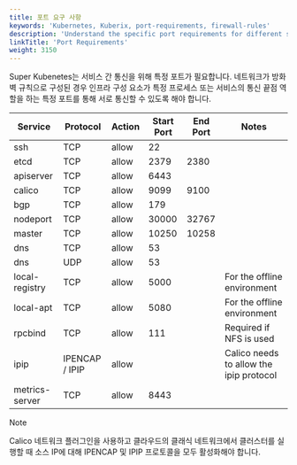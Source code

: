 ```yaml
---
title: 포트 요구 사항
keywords: 'Kubernetes, Kuberix, port-requirements, firewall-rules'
description: 'Understand the specific port requirements for different services in Super Kubenetes.'
linkTitle: 'Port Requirements'
weight: 3150
---
```


Super Kubenetes는 서비스 간 통신을 위해 특정 포트가 필요합니다. 네트워크가 방화벽 규칙으로 구성된 경우 인프라 구성 요소가 특정 프로세스 또는 서비스의 통신 끝점 역할을 하는 특정 포트를 통해 서로 통신할 수 있도록 해야 합니다.

<table>
<thead>
<tr>
	<th>
		Service
	</th>
	<th>
		Protocol
	</th>
	<th>
		Action
	</th>
	<th>
		Start Port
	</th>
	<th>
		End Port
	</th>
	<th>
		Notes
	</th>
</tr>
</thead>
<tbody>
<tr>
	<td>
		ssh
	</td>
	<td>
		TCP
	</td>
	<td>
		allow
	</td>
	<td>
		22
	</td>
	<td>
	</td>
	<td>
	</td>
</tr>
<tr>
	<td>
		etcd
	</td>
	<td>
		TCP
	</td>
	<td>
		allow
	</td>
	<td>
		2379
	</td>
	<td>
		2380
	</td>
	<td>
	</td>
</tr>
<tr>
	<td>
		apiserver
	</td>
	<td>
		TCP
	</td>
	<td>
		allow
	</td>
	<td>
		6443
	</td>
	<td>
	</td>
	<td>
	</td>
</tr>
<tr>
	<td>
		calico
	</td>
	<td>
		TCP
	</td>
	<td>
		allow
	</td>
	<td>
		9099
	</td>
	<td>
		9100
	</td>
	<td>
	</td>
</tr>
<tr>
	<td>
		bgp
	</td>
	<td>
		TCP
	</td>
	<td>
		allow
	</td>
	<td>
		179
	</td>
	<td>
	</td>
	<td>
	</td>
</tr>
<tr>
	<td>
		nodeport
	</td>
	<td>
		TCP
	</td>
	<td>
		allow
	</td>
	<td>
		30000
	</td>
	<td>
		32767
	</td>
	<td>
	</td>
</tr>
<tr>
	<td>
		master
	</td>
	<td>
		TCP
	</td>
	<td>
		allow
	</td>
	<td>
		10250
	</td>
	<td>
		10258
	</td>
	<td>
	</td>
</tr>
<tr>
	<td>
		dns
	</td>
	<td>
		TCP
	</td>
	<td>
		allow
	</td>
	<td>
		53
	</td>
	<td>
	</td>
	<td>
	</td>
</tr>
<tr>
	<td>
		dns
	</td>
	<td>
		UDP
	</td>
	<td>
		allow
	</td>
	<td>
		53
	</td>
	<td>
	</td>
	<td>
	</td>
</tr>
<tr>
	<td>
		local-registry
	</td>
	<td>
		TCP
	</td>
	<td>
		allow
	</td>
	<td>
		5000
	</td>
	<td>
	</td>
	<td>
		For the offline environment
	</td>
</tr>
<tr>
	<td>
		local-apt
	</td>
	<td>
		TCP
	</td>
	<td>
		allow
	</td>
	<td>
		5080
	</td>
	<td>
	</td>
	<td>
		For the offline environment
	</td>
</tr>
<tr>
	<td>
		rpcbind
	</td>
	<td>
		TCP
	</td>
	<td>
		allow
	</td>
	<td>
		111
	</td>
	<td>
	</td>
	<td>
		Required if NFS is used
	</td>
</tr>
<tr>
	<td>
		ipip
	</td>
	<td>
		IPENCAP / IPIP
	</td>
	<td>
		allow
	</td>
	<td>
	</td>
	<td>
	</td>
	<td>
		Calico needs to allow the ipip protocol
	</td>
</tr>
<tr>
	<td>
		metrics-server
	</td>
	<td>
		TCP
	</td>
	<td>
		allow
	</td>
	<td>
		8443
	</td>
	<td>
	</td>
	<td>
	</td>
</tr>
</tbody>
</table>

<div className="notices note">
  <p>Note</p>
  <div>
    Calico 네트워크 플러그인을 사용하고 클라우드의 클래식 네트워크에서 클러스터를 실행할 때 소스 IP에 대해 IPENCAP 및 IPIP 프로토콜을 모두 활성화해야 합니다.
  </div>
</div>
